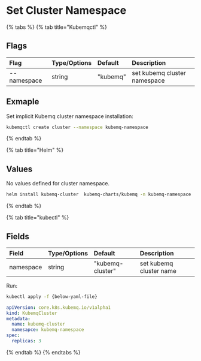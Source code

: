 # Set Cluster Namespace

{% tabs %}
{% tab title="Kubemqctl" %}
## Flags

| Flag | Type/Options | Default | Description |
| :--- | :--- | :--- | :--- |
| --namespace | string | "kubemq" | set kubemq cluster namespace |

## Exmaple

Set implicit Kubemq cluster namespace installation:

```bash
kubemqctl create cluster --namespace kubemq-namespace
```
{% endtab %}

{% tab title="Helm" %}
## Values

No values defined for cluster namespace.

```bash
helm install kubemq-cluster  kubemq-charts/kubemq -n kubemq-namespace
```
{% endtab %}

{% tab title="kubectl" %}
## Fields

| Field | Type/Options | Default | Description |
| :--- | :--- | :--- | :--- |
| namespace | string | "kubemq-cluster" | set kubemq cluster name |

Run:

```bash
kubectl apply -f {below-yaml-file}
```

```yaml
apiVersion: core.k8s.kubemq.io/v1alpha1
kind: KubemqCluster
metadata:
  name: kubemq-cluster
  namesapce: kubemq-namespace
spec:
  replicas: 3
```
{% endtab %}
{% endtabs %}

